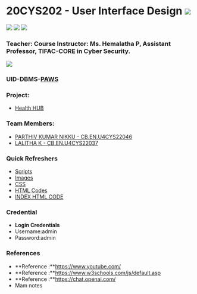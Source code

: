 # 20CYS202 - User Interface Design ![](https://img.shields.io/badge/-Live-green)
![](https://img.shields.io/badge/Batch-22CYS-lightgreen) ![](https://img.shields.io/badge/UG-blue) ![](https://img.shields.io/badge/Subject-UID-blue) <br/>


### Teacher: Course Instructor:  Ms. Hemalatha P, Assistant Professor, TIFAC-CORE in Cyber Security.

![](https://img.shields.io/badge/Template-Partial-silver)

### UID-DBMS-[PAWS](https://amrita-tifac-cyber-blockchain.github.io/20CYS202-User_Interface_Design/Assignments/CB.EN.U4CYS22037/ui/)

### Project:
- [Health HUB](https://amrita-tifac-cyber-blockchain.github.io/20CYS202-User_Interface_Design/Assignments/CB.EN.U4CYS22037/ui/)

### Team Members:
- [PARTHIV KUMAR NIKKU - CB.EN.U4CYS22046](https://parthivkumar123.github.io/)
- [LALITHA K - CB.EN.U4CYS22037](https://lalitha0614.github.io/)

### Quick Refreshers

- [Scripts](https://github.com/Amrita-TIFAC-Cyber-Blockchain/20CYS202-User_Interface_Design/tree/main/Assignments/CB.EN.U4CYS22037/ui/js)
- [Images](https://github.com/Amrita-TIFAC-Cyber-Blockchain/20CYS202-User_Interface_Design/tree/main/Assignments/CB.EN.U4CYS22037/ui/images)
- [CSS](https://github.com/Amrita-TIFAC-Cyber-Blockchain/20CYS202-User_Interface_Design/tree/main/Assignments/CB.EN.U4CYS22037/ui/css)
- [HTML Codes]([https://github.com/Namitha-2004/20CYS202-User_Interface_Design/tree/main/Assignments/CB.EN.U4CYS22043/ui/html](https://github.com/Amrita-TIFAC-Cyber-Blockchain/20CYS202-User_Interface_Design/tree/main/Assignments/CB.EN.U4CYS22037/ui/html))
- [INDEX HTML CODE](https://github.com/Amrita-TIFAC-Cyber-Blockchain/20CYS202-User_Interface_Design/blob/main/Assignments/CB.EN.U4CYS22037/ui/index.html)
  
### Credential
- **Login Credentials**
- Username:admin
- Password:admin

### References 
 - **Reference :**https://www.youtube.com/
 - **Reference :**https://www.w3schools.com/js/default.asp
 - **Reference :**https://chat.openai.com/
 - Mam notes

 
